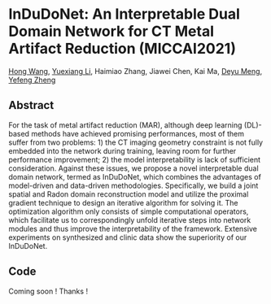 # InDuDoNet: An Interpretable Dual Domain Network for CT Metal Artifact Reduction (MICCAI2021)
[Hong Wang](https://hongwang01.github.io/), [Yuexiang Li](https://scholar.google.com/citations?hl=en&user=WsKu4EMAAAAJ&view_op=list_works&sortby=pubdate), Haimiao Zhang, Jiawei Chen, Kai Ma, [Deyu Meng](http://gr.xjtu.edu.cn/web/dymeng), [Yefeng Zheng](https://sites.google.com/site/yefengzheng/)

## Abstract
For the task of metal artifact reduction (MAR), although deep learning (DL)-based methods have achieved promising performances, most of them suffer from two problems: 1) the CT imaging geometry constraint is not fully embedded into the network during training, leaving room for further performance improvement; 2) the model interpretability is lack of sufficient consideration. Against these issues, we propose a novel interpretable dual domain network, termed as InDuDoNet, which combines the advantages of model-driven and data-driven methodologies. Specifically, we build a joint spatial and Radon domain reconstruction model and utilize the proximal gradient technique to design an iterative algorithm for solving it. The optimization algorithm only consists of simple computational operators, which facilitate us to correspondingly unfold iterative steps into network modules and thus improve the interpretability of the framework. Extensive experiments on synthesized and clinic data show the superiority of our InDuDoNet.



## Code

Coming soon ! Thanks !
